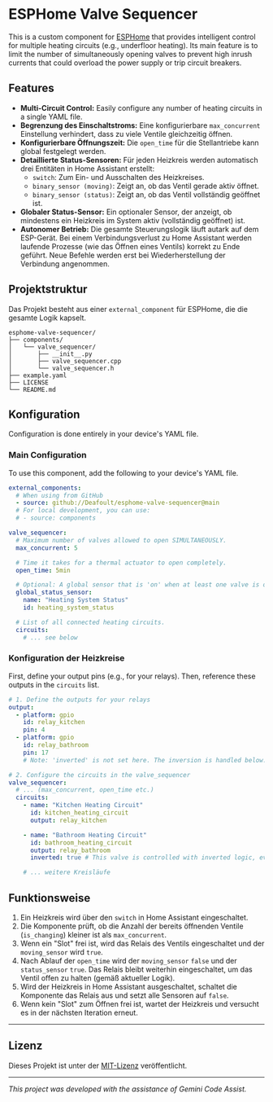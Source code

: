 # ESPHome Valve Sequencer

This is a custom component for [ESPHome](https://esphome.io/) that provides intelligent control for multiple heating circuits (e.g., underfloor heating). Its main feature is to limit the number of simultaneously opening valves to prevent high inrush currents that could overload the power supply or trip circuit breakers.

## Features

- **Multi-Circuit Control:** Easily configure any number of heating circuits in a single YAML file.
- **Begrenzung des Einschaltstroms:** Eine konfigurierbare `max_concurrent` Einstellung verhindert, dass zu viele Ventile gleichzeitig öffnen.
- **Konfigurierbare Öffnungszeit:** Die `open_time` für die Stellantriebe kann global festgelegt werden.
- **Detaillierte Status-Sensoren:** Für jeden Heizkreis werden automatisch drei Entitäten in Home Assistant erstellt:
    - `switch`: Zum Ein- und Ausschalten des Heizkreises.
    - `binary_sensor (moving)`: Zeigt an, ob das Ventil gerade aktiv öffnet.
    - `binary_sensor (status)`: Zeigt an, ob das Ventil vollständig geöffnet ist.
- **Globaler Status-Sensor:** Ein optionaler Sensor, der anzeigt, ob mindestens ein Heizkreis im System aktiv (vollständig geöffnet) ist.
- **Autonomer Betrieb:** Die gesamte Steuerungslogik läuft autark auf dem ESP-Gerät. Bei einem Verbindungsverlust zu Home Assistant werden laufende Prozesse (wie das Öffnen eines Ventils) korrekt zu Ende geführt. Neue Befehle werden erst bei Wiederherstellung der Verbindung angenommen.

## Projektstruktur

Das Projekt besteht aus einer `external_component` für ESPHome, die die gesamte Logik kapselt.

```plaintext
esphome-valve-sequencer/
├── components/
│   └── valve_sequencer/
│       ├── __init__.py
│       ├── valve_sequencer.cpp
│       └── valve_sequencer.h
├── example.yaml
├── LICENSE
└── README.md
```


## Konfiguration

Configuration is done entirely in your device's YAML file.

### Main Configuration

To use this component, add the following to your device's YAML file.
```yaml
external_components:
  # When using from GitHub
  - source: github://Deafoult/esphome-valve-sequencer@main
  # For local development, you can use:
  # - source: components

valve_sequencer:
  # Maximum number of valves allowed to open SIMULTANEOUSLY.
  max_concurrent: 5

  # Time it takes for a thermal actuator to open completely.
  open_time: 5min

  # Optional: A global sensor that is 'on' when at least one valve is open.
  global_status_sensor:
    name: "Heating System Status"
    id: heating_system_status

  # List of all connected heating circuits.
  circuits:
    # ... see below
```

### Konfiguration der Heizkreise

First, define your output pins (e.g., for your relays). Then, reference these outputs in the `circuits` list.

```yaml
# 1. Define the outputs for your relays
output:
  - platform: gpio
    id: relay_kitchen
    pin: 4
  - platform: gpio
    id: relay_bathroom
    pin: 17
    # Note: 'inverted' is not set here. The inversion is handled below.

# 2. Configure the circuits in the valve_sequencer
valve_sequencer:
  # ... (max_concurrent, open_time etc.)
  circuits:
    - name: "Kitchen Heating Circuit"
      id: kitchen_heating_circuit
      output: relay_kitchen

    - name: "Bathroom Heating Circuit"
      id: bathroom_heating_circuit
      output: relay_bathroom
      inverted: true # This valve is controlled with inverted logic, even if the output itself is not defined as inverted.

    # ... weitere Kreisläufe
```

## Funktionsweise

1.  Ein Heizkreis wird über den `switch` in Home Assistant eingeschaltet.
2.  Die Komponente prüft, ob die Anzahl der bereits öffnenden Ventile (`is_changing`) kleiner ist als `max_concurrent`.
3.  Wenn ein "Slot" frei ist, wird das Relais des Ventils eingeschaltet und der `moving_sensor` wird `true`.
4.  Nach Ablauf der `open_time` wird der `moving_sensor` `false` und der `status_sensor` `true`. Das Relais bleibt weiterhin eingeschaltet, um das Ventil offen zu halten (gemäß aktueller Logik).
5.  Wird der Heizkreis in Home Assistant ausgeschaltet, schaltet die Komponente das Relais aus und setzt alle Sensoren auf `false`.
6.  Wenn kein "Slot" zum Öffnen frei ist, wartet der Heizkreis und versucht es in der nächsten Iteration erneut.

---

## Lizenz

Dieses Projekt ist unter der [MIT-Lizenz](LICENSE) veröffentlicht.

---
*This project was developed with the assistance of Gemini Code Assist.*
